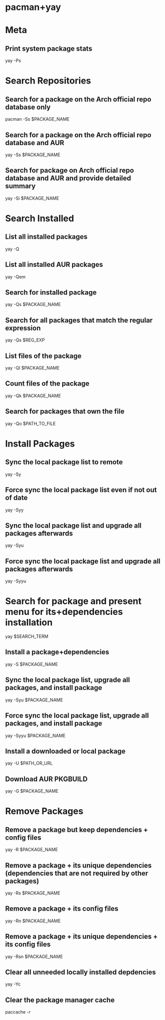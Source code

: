 # pacman+yay

# Meta
## Print system package stats
yay -Ps


# Search Repositories
## Search for a package on the Arch official repo database only
pacman -Ss $PACKAGE_NAME

## Search for a package on the Arch official repo database and AUR
yay -Ss $PACKAGE_NAME

## Search for package on Arch official repo database and AUR and provide detailed summary
yay -Si $PACKAGE_NAME


# Search Installed
## List all installed packages
yay -Q

## List all installed AUR packages
yay -Qem

## Search for installed package
yay -Qs $PACKAGE_NAME

## Search for all packages that match the regular expression
yay -Qs $REG_EXP

## List files of the package
yay -Ql $PACKAGE_NAME

## Count files of the package
yay -Qk $PACKAGE_NAME

## Search for packages that own the file
yay -Qo $PATH_TO_FILE


# Install Packages
## Sync the local package list to remote
yay -Sy

## Force sync the local package list even if not out of date
yay -Syy

## Sync the local package list and upgrade all packages afterwards
yay -Syu

## Force sync the local package list and upgrade all packages afterwards
yay -Syyu

# Search for package and present menu for its+dependencies installation
yay $SEARCH_TERM

## Install a package+dependencies
yay -S $PACKAGE_NAME

## Sync the local package list, upgrade all packages, and install package
yay -Syu $PACKAGE_NAME

## Force sync the local package list, upgrade all packages, and install package
yay -Syyu $PACKAGE_NAME

## Install a downloaded or local package
yay -U $PATH_OR_URL

## Download AUR PKGBUILD
yay -G $PACKAGE_NAME


# Remove Packages
## Remove a package but keep dependencies + config files
yay -R $PACKAGE_NAME

## Remove a package + its unique dependencies (dependencies that are not required by other packages)
yay -Rs $PACKAGE_NAME

## Remove a package + its config files
yay -Rn $PACKAGE_NAME

## Remove a package + its unique dependencies + its config files
yay -Rsn $PACKAGE_NAME

## Clear all unneeded locally installed depdencies
yay -Yc

## Clear the package manager cache
paccache -r

